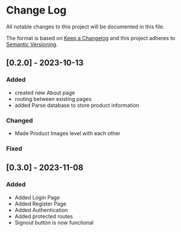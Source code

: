 
# Change Log
All notable changes to this project will be documented in this file.
 
The format is based on [Keep a Changelog](http://keepachangelog.com/)
and this project adheres to [Semantic Versioning](http://semver.org/).
 
## [0.2.0] - 2023-10-13

### Added
- created new About page
- routing between existing pages
- added Parse database to store product information
 
### Changed
- Made Product Images level with each other

### Fixed

## [0.3.0] - 2023-11-08

### Added
- Added Login Page
- Added Register Page
- Added Authentication
- Added protected routes
- Signout button is now functional
